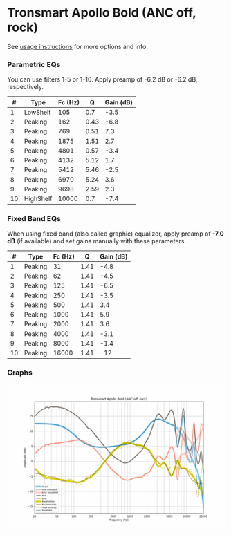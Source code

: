 # Tronsmart Apollo Bold (ANC off, rock)
See [usage instructions](https://github.com/jaakkopasanen/AutoEq#usage) for more options and info.

### Parametric EQs
You can use filters 1-5 or 1-10. Apply preamp of -6.2 dB or -6.2 dB, respectively.

|   # | Type      |   Fc (Hz) |    Q |   Gain (dB) |
|-----|-----------|-----------|------|-------------|
|   1 | LowShelf  |       105 | 0.7  |        -3.5 |
|   2 | Peaking   |       162 | 0.43 |        -6.8 |
|   3 | Peaking   |       769 | 0.51 |         7.3 |
|   4 | Peaking   |      1875 | 1.51 |         2.7 |
|   5 | Peaking   |      4801 | 0.57 |        -3.4 |
|   6 | Peaking   |      4132 | 5.12 |         1.7 |
|   7 | Peaking   |      5412 | 5.46 |        -2.5 |
|   8 | Peaking   |      6970 | 5.24 |         3.6 |
|   9 | Peaking   |      9698 | 2.59 |         2.3 |
|  10 | HighShelf |     10000 | 0.7  |        -7.4 |

### Fixed Band EQs
When using fixed band (also called graphic) equalizer, apply preamp of **-7.0 dB** (if available) and set gains manually with these parameters.

|   # | Type    |   Fc (Hz) |    Q |   Gain (dB) |
|-----|---------|-----------|------|-------------|
|   1 | Peaking |        31 | 1.41 |        -4.8 |
|   2 | Peaking |        62 | 1.41 |        -4.5 |
|   3 | Peaking |       125 | 1.41 |        -6.5 |
|   4 | Peaking |       250 | 1.41 |        -3.5 |
|   5 | Peaking |       500 | 1.41 |         3.4 |
|   6 | Peaking |      1000 | 1.41 |         5.9 |
|   7 | Peaking |      2000 | 1.41 |         3.6 |
|   8 | Peaking |      4000 | 1.41 |        -3.1 |
|   9 | Peaking |      8000 | 1.41 |        -1.4 |
|  10 | Peaking |     16000 | 1.41 |       -12   |

### Graphs
![](./Tronsmart%20Apollo%20Bold%20(ANC%20off,%20rock).png)
